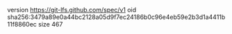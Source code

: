 version https://git-lfs.github.com/spec/v1
oid sha256:3479a89e0a44bc2128a05d9f7ec24186b0c96e4eb59e2b3d1a4411b11f8860ec
size 467

